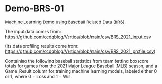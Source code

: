 # Demo-BRS-01

Machine Learning Demo using Baseball Related Data (BRS). 

The input data comes from: https://github.com/ocdqblog/Vertica/blob/main/csv/BRS_2021_input.csv 

(Its data profiling results come from: https://github.com/ocdqblog/Vertica/blob/main/csv/BRS_2021_profile.csv)

Containing the following baseball statistics from team batting boxscore totals for games from the 2021 Major League Baseball (MLB) season, 
and a Game_Result column for training machine learning models, labeled either 0 or 1, where 0 = Loss and 1 = Win.
